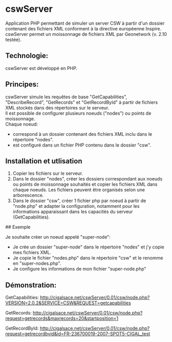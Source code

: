 # cswServer

Application PHP permettant de simuler un server CSW à partir d'un dossier contenant des fichiers XML conforment à la directive européenne Inspire.
cswServer permet un moissonnage de fichiers XML par Geonetwork (v. 2.10 testée).


## Technologie:

cswServer est développé en PHP.


## Principes:

cswServer simule les requêtes de base "GetCapabilities", "DescribeRecord", "GetRecords" et "GetRecordById" à partir de fichiers XML stockés dans des répertoires sur le serveur.  
Il est possible de configurer plusieurs noeuds ("nodes") ou points de moissonnage.  
Chaque noeud:
- correspond à un dossier contenant des fichiers XML inclu dans le répertoire "nodes".
- est configuré dans un fichier PHP contenu dans le dossier "csw". 


## Installation et utlisation

1. Copier les fichiers sur le serveur.
2. Dans le dossier "nodes", créer les dossiers correspondant aux noeuds ou points de moissonnage souhaités et copier les fichiers XML dans chaque noeuds. Les fichiers peuvent être organisés selon une arborescence.
3. Dans le dossier "csw", créer 1 fichier php par noeud à partir de "node.php" et adapter la configuration, notamment pour les informations apparaissant dans les capacités du serveur (GetCapabilities).


## Exemple
 
Je souhaite créer un noeud appelé "super-node":
- Je crée un dossier "super-node" dans le répertoire "nodes" et j'y copie mes fichiers XML.
- Je copie le fichier "nodes.php" dans le répertoire "csw" et le renomme en "super-nodes.php".
- Je configure les informations de mon fichier "super-node.php"


## Démonstration:

GetCapabilities: http://cigalsace.net/cswServer/0.01/csw/node.php?VERSION=2.0.2&SERVICE=CSW&REQUEST=getcapabilities

GetRecords: http://cigalsace.net/cswServer/0.01/csw/node.php?request=getrecords&maxrecords=20&startposition=1

GetRecordById: http://cigalsace.net/cswServer/0.01/csw/node.php?request=getrecordbyid&id=FR-236700019-2007-SPOT5-CIGAL_test


